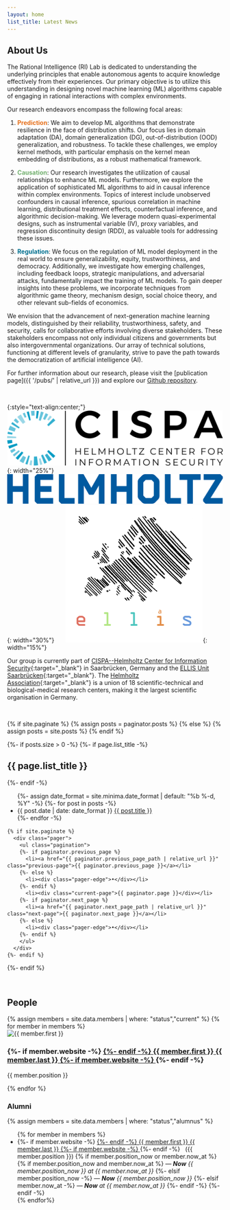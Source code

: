```yaml
---
layout: home
list_title: Latest News
---
```


<h2>About Us</h2>

The Rational Intelligence (RI) Lab is dedicated to understanding the underlying principles that enable autonomous agents to acquire knowledge effectively from their experiences. Our primary objective is to utilize this understanding in designing novel machine learning (ML) algorithms capable of engaging in rational interactions with complex environments.

Our research endeavors encompass the following focal areas:

1. <span style="color:#e6701b">**Prediction**</span>: We aim to develop ML algorithms that demonstrate resilience in the face of distribution shifts. Our focus lies in domain adaptation (DA), domain generalization (DG), out-of-distribution (OOD) generalization, and robustness. To tackle these challenges, we employ kernel methods, with particular emphasis on the kernel mean embedding of distributions, as a robust mathematical framework. 

2. <span style="color:#73b06f">**Causation**</span>: Our research investigates the utilization of causal relationships to enhance ML models. Furthermore, we explore the application of sophisticated ML algorithms to aid in causal inference within complex environments. Topics of interest include unobserved confounders in causal inference, spurious correlation in machine learning, distributional treatment effects, counterfactual inference, and algorithmic decision-making. We leverage modern quasi-experimental designs, such as instrumental variable (IV), proxy variables, and regression discontinuity design (RDD), as valuable tools for addressing these issues.

3. <span style="color:#007090">**Regulation**</span>: We focus on the regulation of ML model deployment in the real world to ensure generalizability, equity, trustworthiness, and democracy. Additionally, we investigate how emerging challenges, including feedback loops, strategic manipulations, and adversarial attacks, fundamentally impact the training of ML models. To gain deeper insights into these problems, we incorporate techniques from algorithmic game theory, mechanism design, social choice theory, and other relevant sub-fields of economics.

We envision that the advancement of next-generation machine learning models, distinguished by their reliability, trustworthiness, safety, and security, calls for collaborative efforts involving diverse stakeholders. These stakeholders encompass not only individual citizens and governments but also intergovernmental organizations. Our array of technical solutions, functioning at different levels of granularity, strive to pave the path towards the democratization of artificial intelligence (AI).

For further information about our research, please visit the [publication page]({{ '/pubs/' | relative_url }}) and explore our [Github repository](https://github.com/muandet-lab).

<br>

{:style="text-align:center;"}
![CISPA](/assets/img/cispa_logo.png){: width="25%"}  &nbsp;&nbsp;&nbsp;&nbsp;&nbsp;&nbsp;
![Helmholtz](/assets/img/helmholtz_logo.png){: width="30%"}  &nbsp;&nbsp;&nbsp;&nbsp;&nbsp;
![ELLIS](/assets/img/ellis_logo.png){: width="15%"}  

Our group is currently part of [CISPA--Helmholtz Center for Information Security](https://cispa.de/en){:target="_blank"} in Saarbrücken, Germany and the [ELLIS Unit Saarbrücken](https://ellis.eu/units/saarbrucken){:target="_blank"}. The [Helmholtz Association](https://www.helmholtz.de/en/){:target="_blank"} is a union of 18 scientific-technical and biological-medical research centers, making it the largest scientific organisation in Germany.

<br>

  {% if site.paginate %}
    {% assign posts = paginator.posts %}
  {% else %}
    {% assign posts = site.posts %}
  {% endif %}

  {%- if posts.size > 0 -%}
    {%- if page.list_title -%}
      <h2>{{ page.list_title }}</h2>
    {%- endif -%}
    <ul>
      {%- assign date_format = site.minima.date_format | default: "%b %-d, %Y" -%}
      {%- for post in posts -%}
      <li>
        <span class="post-meta">{{ post.date | date: date_format }}</span>
          <a href="{{ post.url | relative_url }}">
            {{ post.title }}
          </a>
      </li>
      {%- endfor -%}
    </ul>

    {% if site.paginate %}
      <div class="pager">
        <ul class="pagination">
        {%- if paginator.previous_page %}
          <li><a href="{{ paginator.previous_page_path | relative_url }}" class="previous-page">{{ paginator.previous_page }}</a></li>
        {%- else %}
          <li><div class="pager-edge">•</div></li>
        {%- endif %}
          <li><div class="current-page">{{ paginator.page }}</div></li>
        {%- if paginator.next_page %}
          <li><a href="{{ paginator.next_page_path | relative_url }}" class="next-page">{{ paginator.next_page }}</a></li>
        {%- else %}
          <li><div class="pager-edge">•</div></li>
        {%- endif %}
        </ul>
      </div>
    {%- endif %}
  {%- endif %}

<br>

<h2>People</h2>

<div class="group-members">
  {% assign members = site.data.members | where: "status","current" %}
  {% for member in members %}
    <div class="member">
      <div class="profile-pic">
        <img src="{{ member.image_path }}" alt="{{ member.first }}" class="circle-image">
      </div>
      <div class="member-info">
        <h3>
        {%- if member.website -%}
        <a href="{{ member.website }}" target="_blank">
        {%- endif -%}
        {{ member.first }} {{ member.last }}
        {%- if member.website -%}
        </a>
        {%- endif -%}
        </h3>
        <p>{{ member.position }}</p>
      </div>
    </div>
  {% endfor %}
</div>


<h3>Alumni</h3>
  {% assign members = site.data.members | where: "status","alumnus" %}
  <ul>
    {% for member in members %}
      <li>
	{%- if member.website -%}
	  <a href="{{ member.website }}" target="_blank">
	{%- endif -%}
	{{ member.first }} {{ member.last }}  
      	{%- if member.website -%}
	  </a>
        {%- endif -%}
        &nbsp;
	({{ member.position }})
		{% if member.position_now or member.now_at %}
			{% if member.position_now and member.now_at %}
	      			&mdash; <i><b>Now</b> {{ member.position_now }} at {{ member.now_at }}</i>
	      		{%- elsif member.position_now -%}
	      			&mdash; <i><b>Now</b> {{ member.position_now }}</i>
	      		{%- elsif member.now_at -%}
	      			&mdash; <i><b>Now</b> at {{ member.now_at }}</i>
	      		{%- endif -%}
		{%- endif -%}
      </li>
    {% endfor%}
  </ul>
